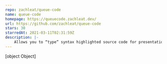 ```yaml
---
repo: zachleat/queue-code
name: queue-code
homepage: https://queuecode.zachleat.dev/
url: https://github.com/zachleat/queue-code
stars: 30
starredAt: 2021-03-11T02:31:59Z
description: |-
    Allows you to “type” syntax highlighted source code for presentations and screencasts.
---
```


[object Object]
